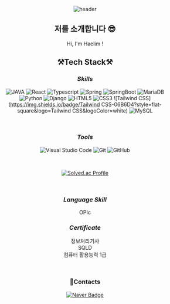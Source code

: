 <div align="center">

![header](https://capsule-render.vercel.app/api?type=waving&&&&color=auto&height=300&section=header&text=welcome&fontSize=150&animation=fadeIn&fontAlignY=30&desc=haelim12's%20GitHub%20Profile&descAlignY=51&descAlign=70)

## 저를 소개합니다 😎

Hi, I'm Haelim !

## **⚒️Tech Stack⚒️**

### **_Skills_**

![JAVA](https://img.shields.io/badge/java-007396?style=flat-square&logo=java&logoColor=white)
![React](https://img.shields.io/badge/react-61DAFB?style=flat-square&logo=react&logoColor=black)
![Typescript](https://img.shields.io/badge/Typescript-3178C6?style=flat-square&logo=Typescript&logoColor=white)
![Spring](https://img.shields.io/badge/spring-6DB33F?style=flat-square&logo=spring&logoColor=white)
![SpringBoot](https://img.shields.io/badge/springboot-6DB33F?style=flat-square&logo=springboot&logoColor=white)
![MariaDB](https://img.shields.io/badge/mariaDB-003545?style=flat-square&logo=mariaDB&logoColor=white)
<br/>
![Python](https://img.shields.io/badge/Python-3776AB.svg?&style=flat-square&logo=Python&logoColor=white)
![Django](https://img.shields.io/badge/Django-092E20.svg?&style=flat-square&logo=Django&logoColor=white)
![HTML5](https://img.shields.io/badge/HTML5-E34F26.svg?&style=flat-square&logo=HTML5&logoColor=white)
![CSS3](https://img.shields.io/badge/CSS3-1572B6.svg?&style=flat-square&logo=CSS3&logoColor=white)
![Tailwind CSS](https://img.shields.io/badge/Tailwind CSS-06B6D4?style=flat-square&logo=Tailwind CSS&logoColor=white)
![MySQL](https://img.shields.io/badge/MySQL-4479A1?style=flat-square&logo=mysql&logoColor=white)

</div>
<br/>

<div align="center">

### **_Tools_**

![Visual Studio Code](https://img.shields.io/badge/Visual%20Studio%20Code-007ACC.svg?&style=flat-square&logo=Visual%20Studio%20Code&logoColor=white)
![Git](https://img.shields.io/badge/Git-F05032?style=flat-square&logo=git&logoColor=white)
![GitHub](https://img.shields.io/badge/Github-181717?style=flat-square&logo=github&logoColor=white)

<br/>

[![Solved.ac Profile](http://mazassumnida.wtf/api/v2/generate_badge?boj=sunny9612)](https://solved.ac/sunny9612/)

<br/>

### **_Language Skill_**

OPIc <br/>

### **_Certificate_**

정보처리기사 <br/>
SQLD <br/>
컴퓨터 활용능력 1급 <br/>

<br/>

### **📧Contacts**

[![Naver Badge](https://img.shields.io/badge/Naver-03C75A?style=flat-square&logo=Naver&logoColor=white&link=mailto:sunny9612@naver.com)](mailto:sunny9612@naver.com)

</div>

<div align="center">
